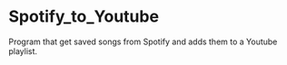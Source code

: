 # Spotify_to_Youtube
Program that get saved songs from Spotify and adds them to a Youtube playlist.
